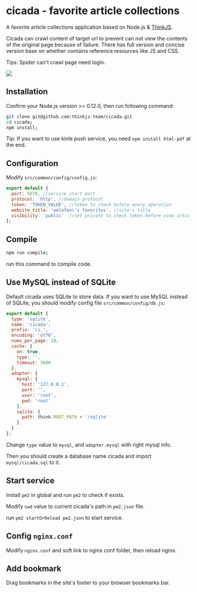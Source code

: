 # cicada - favorite article collections

A favorite article collections application based on Node.js & [ThinkJS](https://github.com/75team/thinkjs).

Cicada can crawl content of target url to prevent can not view the contents of the original page because of failure. There has full version and concise version base on whether contains reference resources like JS and CSS.

Tips: Spider can't crawl page need login.

![](http://p0.qhimg.com/t01f5ed1a386d47ce8b.png)

## Installation

Confirm your Node.js version >= 0.12.0, then run following command:

```sh
git clone git@github.com:thinkjs-team/cicada.git
cd cicada;
npm install;
```

Tip: If you want to use kinle push service, you need `npm install html-pdf` at the end.

## Configuration

Modify `src/common/config/config.js`:

```js
export default {
  port: 5678, //service start port
  protocol: 'http', //domain protocol
  token: 'TOKEN_VALUE', //token to check before every operation
  website_title: 'welefen\'s favorites', //site's title
  visibility: 'public'  //set private to check token before view articles
};
```

## Compile

```sh
npm run compile;
```

run this command to compile code.

## Use MySQL instead of SQLite

Default cicada uses SQLite to store data. If you want to use MySQL instead of SQLite, you should modify config file  `src/common/config/db.js`:

```js
export default {
  type: 'sqlite',
  name: 'cicada',
  prefix: 'ci_',
  encoding: 'utf8',
  nums_per_page: 10,
  cache: {
    on: true,
    type: '',
    timeout: 3600
  },
  adapter: {
    mysql: {
      host: '127.0.0.1',
      port: '',
      user: 'root',
      pwd: 'root'
    },
    sqlite: {
      path: think.ROOT_PATH + '/sqlite'
    }
  }
};
```
Change `type` value to `mysql`, and `adapter.mysql` with right mysql info.

Then you should create a database name cicada and import `mysql/cicada.sql` to it.

## Start service

Install `pm2` in global and run `pm2` to check if exists.

Modify `cwd` value to current cicada's path in `pm2.json` file.

run `pm2 startOrReload pm2.json` to start service.

## Config `nginx.conf`

Modify `nginx.conf` and soft link to nginx conf folder, then reload nginx.

## Add bookmark

Drag bookmarks in the site's footer to your browser bookmarks bar.
